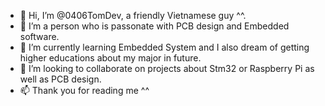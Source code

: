 - 👋 Hi, I’m @0406TomDev, a friendly Vietnamese guy ^^.
- 👀 I’m a person who is passonate with PCB design and Embedded software.
- 🌱 I’m currently learning Embedded System and I also dream of getting higher educations about my major in future.
- 💞️ I’m looking to collaborate on projects about Stm32 or Raspberry Pi as well as PCB design.
- 📫 Thank you for reading me ^^


